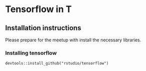 # Tensorflow in T

## Installation instructions
 Please prepare for the meetup with install the necessary libraries.
 
 ### Installing tensorflow
 
 ```
 devtools::install_github("rstudio/tensorflow")
 ```
